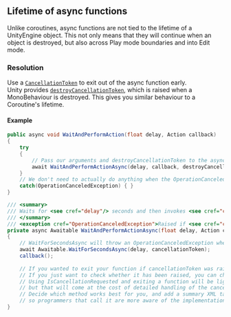 ## Lifetime of async functions
Unlike coroutines, async functions are not tied to the lifetime of a UnityEngine object.
This not only means that they will continue when an object is destroyed, but also across Play mode boundaries and into Edit mode.

### Resolution
Use a [`CancellationToken`](https://learn.microsoft.com/en-us/dotnet/api/system.threading.cancellationtoken) to exit out of the async function early.  
Unity provides [`destroyCancellationToken`](https://docs.unity3d.com/ScriptReference/MonoBehaviour-destroyCancellationToken.html), which is raised when a MonoBehaviour is destroyed. This gives you similar behaviour to a Coroutine's lifetime.

#### Example
```csharp
public async void WaitAndPerformAction(float delay, Action callback)
{
    try   
    {
        // Pass our arguments and destroyCancellationToken to the async function.
        await WaitAndPerformActionAsync(delay, callback, destroyCancellationToken);
    }
    // We don't need to actually do anything when the OperationCanceledException is raised.
    catch(OperationCanceledException) { }
}

/// <summary>
/// Waits for <see cref="delay"/> seconds and then invokes <see cref="callback"/>
/// </summary>
/// <exception cref="OperationCanceledException">Raised if <see cref="cancellationToken"/> is cancelled.</exception>
private async Awaitable WaitAndPerformActionAsync(float delay, Action callback, CancellationToken cancellationToken)
{
    // WaitForSecondsAsync will throw an OperationCanceledException when cancellationToken is raised.
    await Awaitable.WaitForSecondsAsync(delay, cancellationToken);
    callback();
    
    // If you wanted to exit your function if cancellationToken was raised, you can call cancellationToken.ThrowIfCancellationRequested();
    // If you just want to check whether it has been raised, you can check cancellationToken.IsCancellationRequested
    // Using IsCancellationRequested and exiting a function will be light-weight in comparison to raising exceptions,
    // but that will come at the cost of detailed handling of the cancellation all the way up the stack.
    // Decide which method works best for you, and add a summary XML tag for your function if it can raise an exception 
    // so programmers that call it are more aware of the implementation you chose.
}

```
